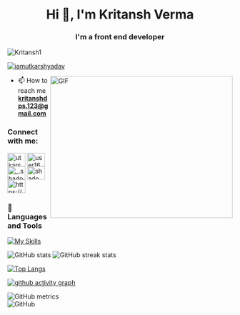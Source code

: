  <h1 align="center">Hi 👋, I'm Kritansh Verma </h1>
<h3 align="center">I'm a front end developer</h3>

<p align="left"> <img src="https://komarev.com/ghpvc/?username=Kritansh1&label=Profile%20views&color=0e75b6&style=flat" alt="Kritansh1" /> </p>

<p align="left"> <a href="https://github.com/ryo-ma/github-profile-trophy"><img src="https://github-profile-trophy.vercel.app/?username=iamutkarshyadav" alt="iamutkarshyadav" /></a> </p>
<img align="right" alt="GIF" src="https://github.com/Gapur/Gapur/blob/main/assets/coding.gif?raw=true" width="408" height="318" />



- 📫 How to reach me **kritanshdps.123@gmail.com**



<h3 align="left">Connect with me:</h3>
<p align="left">
<a href="https://www.linkedin.com/in/kritansh-verma-0a208624b/" target="blank"><img align="center" src="https://raw.githubusercontent.com/rahuldkjain/github-profile-readme-generator/master/src/images/icons/Social/linked-in-alt.svg" alt="utkarsh yadav" height="30" width="40" /></a>
<a href="https://stackoverflow.com/users/user16351610" target="blank"><img align="center" src="https://raw.githubusercontent.com/rahuldkjain/github-profile-readme-generator/master/src/images/icons/Social/stack-overflow.svg" alt="user16351610" height="30" width="40" /></a>
<a href="https://instagram.com/_.shadow_storme" target="blank"><img align="center" src="https://raw.githubusercontent.com/rahuldkjain/github-profile-readme-generator/master/src/images/icons/Social/instagram.svg" alt="_.shadow_storme" height="30" width="40" /></a>
<a href="https://www.behance.net/shadow storme" target="blank"><img align="center" src="https://raw.githubusercontent.com/rahuldkjain/github-profile-readme-generator/master/src/images/icons/Social/behance.svg" alt="shadow storme" height="30" width="40" /></a>
<a href="https://discord.gg/https://discord.gg/geCztDDfPY" target="blank"><img align="center" src="https://raw.githubusercontent.com/rahuldkjain/github-profile-readme-generator/master/src/images/icons/Social/discord.svg" alt="https://discord.gg/geCztDDfPY" height="30" width="40" /></a>
</p>


### 🧰 Languages and Tools

[![My Skills](https://skillicons.dev/icons?i=c,cpp,js,html,css,git,github,react,nextjs,nodejs,vite,sass,tailwind,mongodb,firebase,unrealengine,blender,vscode,discord,bots)](https://skillicons.dev)


![GitHub stats](https://github-readme-stats.vercel.app/api?username=Kritansh1&show_icons=true&count_private=true)  ![GitHub streak stats](https://streak-stats.demolab.com/?user=kritansh1)   

[![Top Langs](https://github-readme-stats.vercel.app/api/top-langs/?username=Kritansh1)](https://github.com/anuraghazra/github-readme-stats)

[![ github activity graph](https://github-readme-activity-graph.cyclic.app/graph?username=Kritansh1&bg_color=ffffff&color=9c9c9c&line=f5f6fa&point=4f3885&area=true&hide_border=true)](https://github.com/ashutosh00710/github-readme-activity-graph)

![GitHub metrics](https://metrics.lecoq.io/Kritansh1)  
![GitHub](https://metrics.lecoq.io/insights/Kritansh1)
